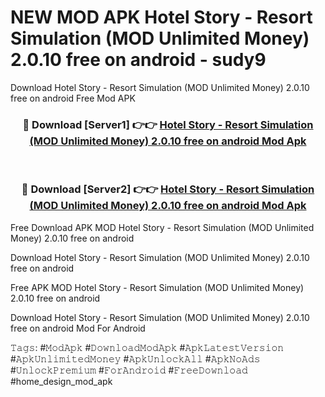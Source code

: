 # NEW MOD APK Hotel Story - Resort Simulation (MOD Unlimited Money) 2.0.10 free on android - sudy9
Download Hotel Story - Resort Simulation (MOD Unlimited Money) 2.0.10 free on android Free Mod APK

<div align="center">
<h3>🔴 Download [Server1] 👉👉 <a href="https://apk-comot.site?title=Hotel_Story_-_Resort_Simulation_(MOD_Unlimited_Money)_2.0.10_free_on_android">Hotel Story - Resort Simulation (MOD Unlimited Money) 2.0.10 free on android Mod Apk</a></h3><br>

<h3>🔴 Download [Server2] 👉👉 <a href="https://apk-comot.site?title=Hotel_Story_-_Resort_Simulation_(MOD_Unlimited_Money)_2.0.10_free_on_android">Hotel Story - Resort Simulation (MOD Unlimited Money) 2.0.10 free on android Mod Apk</a></h3>
</div>


Free Download APK MOD Hotel Story - Resort Simulation (MOD Unlimited Money) 2.0.10 free on android

Download Hotel Story - Resort Simulation (MOD Unlimited Money) 2.0.10 free on android 

Free APK MOD Hotel Story - Resort Simulation (MOD Unlimited Money) 2.0.10 free on android 

Download Hotel Story - Resort Simulation (MOD Unlimited Money) 2.0.10 free on android Mod For Android

𝚃𝚊𝚐𝚜: #𝙼𝚘𝚍𝙰𝚙𝚔 #𝙳𝚘𝚠𝚗𝚕𝚘𝚊𝚍𝙼𝚘𝚍𝙰𝚙𝚔 #𝙰𝚙𝚔𝙻𝚊𝚝𝚎𝚜𝚝𝚅𝚎𝚛𝚜𝚒𝚘𝚗 #𝙰𝚙𝚔𝚄𝚗𝚕𝚒𝚖𝚒𝚝𝚎𝚍𝙼𝚘𝚗𝚎𝚢 #𝙰𝚙𝚔𝚄𝚗𝚕𝚘𝚌𝚔𝙰𝚕𝚕 #𝙰𝚙𝚔𝙽𝚘𝙰𝚍𝚜 #𝚄𝚗𝚕𝚘𝚌𝚔𝙿𝚛𝚎𝚖𝚒𝚞𝚖 #𝙵𝚘𝚛𝙰𝚗𝚍𝚛𝚘𝚒𝚍 #𝙵𝚛𝚎𝚎𝙳𝚘𝚠𝚗𝚕𝚘𝚊𝚍 #home_design_mod_apk